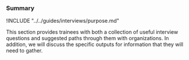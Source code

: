 ### Summary

!INCLUDE "../../guides/interviews/purpose.md"

This section provides trainees with both a collection of useful interview questions and suggested paths through them with organizations.  In addition, we will discuss the specific outputs for information that they will need to gather.